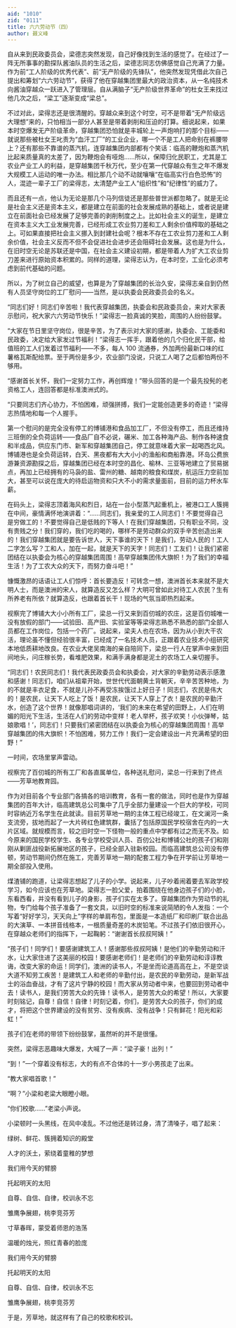 ```yaml
---
aid: "1010"
zid: "0111"
title: 六六劳动节（四）
author: 聂义峰
---
```


自从来到民政委员会，梁德志突然发现，自己好像找到生活的感觉了。在经过了一阵无所事事的勘探队酱油队员的生活之后，梁德志同志仿佛感觉自己充满了力量。作为前“工人阶级的优秀代表”、前“无产阶级的先锋队”，他突然发现凭借此次自己提出和筹划“六六劳动节”，获得了他在穿越集团里最大的政治资本，从一名纯技术向酱油穿越众一跃进入了管理层。自从满脑子“无产阶级世界革命”的杜女王来找过他几次之后，“梁工”逐渐变成“梁总”。

不过对此，梁得志还是很清醒的。穿越众来到这个时空，可不是带着“无产阶级远大理想”来的，只怕相当一部分人甚至是带着剥削和压迫的打算。细说起来，如果本时空爆发无产阶级革命，穿越集团恐怕就是丰城轮上一声炮响打的那个目标——就说那些被杜女王叱责为“血汗工厂”的工业企业，哪一个不是工人把命别在裤腰带上？还有那些不靠谱的蒸汽机，连穿越集团内部都有个笑话：临高的鞭炮和蒸汽机比起来质量真的太差了，因为鞭炮会有哑炮……所以，保障归化民职工，尤其是工农业产业工人的利益，是穿越集团千秋万代，至少在第一代穿越众有生之年不爆发大规模工人运动的唯一办法。相比那几个动不动就嚷嚷“在临高实行白色恐怖”的人，混迹一辈子工厂的梁得志，太清楚产业工人“组织性”和“纪律性”的威力了。

而且还有一点，他认为无论是那几个马列信徒还是那些普世派都忽略了。就是无论是社会主义还是资本主义，都是建立在前面的社会发展成熟的基础上，或者说是建立在前面社会已经发展了足够完善的剥削制度之上。比如社会主义的诞生，是建立在资本主义大工业发展完善，已经形成工农业剪刀差和工人剩余价值榨取的基础之上。可如果直接把社会主义挪入到封建社会呢？根本不存在工农业剪刀差和工人剩余价值，社会主义反而不但不会促进社会进步还会阻碍社会发展。这也是为什么，在旧时空无论是苏联还是中国，在社会主义建设初期，都是带着人为扩大工农业剪刀差来进行原始资本积累的。同样的道理，梁得志认为，在本时空，工业化必须考虑到前代基础的问题。

所以，为了树立自己的威望，也算是为了穿越集团的长治久安，梁得志亲自到仍然有人员坚守岗位的工厂慰问——当然，是以执委会民政委员会的名义。

“同志们好！同志们辛苦啦！我代表穿越集团，执委会和民政委员会，来对大家表示慰问，祝大家六六劳动节快乐！”梁得志一脸真诚的笑脸，周围的人纷纷鼓掌。

“大家在节日里坚守岗位，很是辛苦，为了表示对大家的感谢，执委会、工能委和民政委，决定给大家发过节福利！”梁得志一挥手，跟着他的几个归化民干部，给值班的工人们发着过节福利——不多，每人 100 流通券，外加两份最新口味的红薯格瓦斯配给票。至于两份是多少，农业部门没说，只说工人喝了之后都怕两份不够用。

“感谢首长关怀，我们一定努力工作，再创辉煌！”带头回答的是一个最先投髡的老资格工人，连回答都是标准澳洲式的。

“只要同志们齐心协力，不怕困难，顽强拼搏，我们一定能创造更多的奇迹！”梁得志热情地和每一个人握手。

第一个慰问的是完全没有停工的博铺港和食品加工厂，不但没有停工，而且还维持三班倒的全负荷运转——食品厂自不必说，碾米、加工各种海产品、制作各种速食和半成品，供应东门市、新军和穿越集团自己，停工就意味着大家一起喝西北风。博铺港也是全负荷运转，白天、黑夜都有大大小小的渔船和商船靠港。环岛公费旅游兼资源勘探之后，穿越集团已经在本时空的昌化、榆林、三亚等地建立了贸易据点，再加上已经拥有的马袅的盐、雷州的糖、越南的粮食和煤炭，航运压力空前加大，甚至可以说在庞大的待启运物资和只大不小的需求量面前，目前的运力杯水车薪。

在码头上，梁得志顶着海风和烈日，站在一台小型蒸汽起重机上，被港口工人簇拥在中间，豪情满怀地演讲着：“……同志们，我亲爱的工人同志们！不要觉得自己是穷做工的！不要觉得自己是低贱的下等人！在我们穿越集团，只有职业不同，没有贵贱之分！我们穿的，我们吃的喝的，哪样不是劳动群众的双手辛苦创造出来的！我们穿越集团就是要告诉世人，天下事谁的天下！是我们，劳动人民的！工人二字怎么写？工和人，加在一起，就是天下的天字！同志们！工友们！让我们紧密团结在以执委会为核心的穿越集团周围！高举穿越集团伟大旗帜！为了我们的幸福生活！为了工农大众的天下，而努力奋斗吧！”

慷慨激昂的话语让工人们惊呼：首长要造反！可转念一想，澳洲首长本来就不是大明人士，而是澳洲的宋人，就算造反又怎么样？大明可曾如此对待工人农民？生有所养老有所依？就算造反，也跟着首长干！现场的气氛当即热烈起来。

视察完了博铺大大小小所有工厂，梁总一行又来到百仞城的农庄，这是百仞城唯一没有放假的部门——试验田、高产田、实验室等等梁得志熟悉不熟悉的部门全部人员都在工作岗位，包括一个药厂。说起来，梁夫人也在农场，因为从小到大干农活，理论虽不懂但经验很丰富，已经成了一名技术人员，正跟着农业技术小组研究本地低质耕地改良。在农业大佬吴南海的亲自陪同下，梁总一行人在掌声中来到田间地头，问庄稼长势，看堆肥效果，和满手满身都是泥土的农场工人亲切握手。

“同志们！农民同志们！我代表民政委员会和执委会，对大家的辛勤劳动表示感激和感谢！同志们，咱们从祖辈开始，世世代代面朝黄土背朝天，辛辛苦苦种地，为的不就是丰衣足食，不就是儿孙不再受冻挨饿过上好日子！同志们，农民是伟大的！是农民，让天下人吃上了饭！是农民，让天下人穿上了衣！是农民的辛勤汗水，创造了这个世界！就像那唱词讲的，‘我们的未来在希望的田野上，人们在明媚的阳光下生活，生活在人们的劳动中变样！老人举杯，孩子欢笑！小伙弹琴，姑娘歌唱！’，同志们！只要我们紧密团结在以执委会为核心的穿越集团周围！高举穿越集团的伟大旗帜！不怕困难，努力工作！我们一定会建设出一片充满希望的田野！”

一时间，农场里掌声雷动。

视察完了百仞城的所有工厂和各直属单位，各种送礼慰问，梁总一行来到了终点——芳草地教育园。

作为对目前各个专业部门各搞各的培训教育，各有一套的做法，同时也是作为穿越集团的百年大计，临高建筑总公司集中了几乎全部力量建设一个巨大的学校，可同时容纳近万名学生在此就读。目前芳草地一期的主体工程已经竣工，在文澜河一条支流旁，拔地而起了一大片砖红色建筑群，囊括了包括原国民学校宿舍在内的一大片区域。就规模而言，较之旧时空一下怪物一般的重点中学都有过之而无不及。如今原来的国民学校学生、各专业学校受训人员、百仞公社和博铺公社的孩子们和刚刚从剿匪战役新拓展地区的孩子，已经全部入驻新校园。而临高建筑总公司没有停顿，劳动节期间仍然在施工，完善芳草地一期的配套工程力争在开学前让芳草地一期全部投入使用。

煤渣铺的跑道，让梁得志想起了儿子的小学。说起来，儿子吵着闹着要去军政学校学习，如今应该也在芳草地。梁得志一脸父爱，拍着围绕在他身边孩子们的小脸，东看西看，并没有看到儿子的身影，孩子们实在太多了。穿越集团作为劳动节的礼物，专门给每个孩子准备了一套文具，以旧时空的标准来说简陋的令人发指：一个写着“好好学习，天天向上”字样的单肩布包，里面是一本造纸厂和印刷厂联合出品的大演草、一本拼音线格本，一根质量奇差的木炭铅笔。不过孩子们依旧很开心，在穿越众老师们的指挥下，一起鞠躬：“谢谢首长叔叔阿姨！”

“孩子们！同学们！要感谢建筑工人！感谢那些叔叔阿姨！是他们的辛勤劳动和汗水，让大家住进了这美丽的校园！要感谢老师们！是老师们的辛勤劳动和谆谆教诲，改变大家的命运！同学们，澳洲的读书人，不是坐而论道高高在上，不是空谈大道不知劳工疾苦！是建筑工人和老师的辛勤付出，是农民的辛勤劳动，是新军战士的浴血奋战，才有了这片宁静的校园！而大家从劳动者中来，也要回到劳动者中去！读书人，是我们劳苦大众的先锋！读书人，是劳苦大众的希望！所以，大家要时刻铭记，自尊！自信！自律！时刻记着，你们，是劳苦大众的孩子，你们的成才，将把这个世界建设的没有贫穷、没有疾病、没有战争！只有鲜花！阳光和彩虹！”

孩子们在老师的带领下纷纷鼓掌，虽然听的并不是很懂。

突然，梁得志恶趣味大爆发，大喊了一声：“梁子豪！出列！”

“到！”一个穿着没有标志，大的有点不合体的十一岁小男孩走了出来。

“教大家唱首歌！”

“啊？”小梁和老梁大眼瞪小眼。

“你们校歌……”老梁小声说。

小梁顿时一头黑线，在风中凌乱。不过他还是转过身，清了清嗓子，唱了起来：

绿树、鲜花、簇拥着知识的殿堂

人才的沃土，萦绕着童稚的梦想

我们用今天的臂膀

托起明天的太阳

自尊、自信、自律，校训永不忘

雏鹰争展翅，桃李竞芬芳

寸草春晖，蒙受着师恩的浩荡

温暖的烛光，照红青春的脸庞

我们用今天的臂膀

托起明天的太阳

自尊、自信、自律，校训永不忘

雏鹰争展翅，桃李竞芬芳

于是，芳草地，就这样有了自己的校歌和校训。
